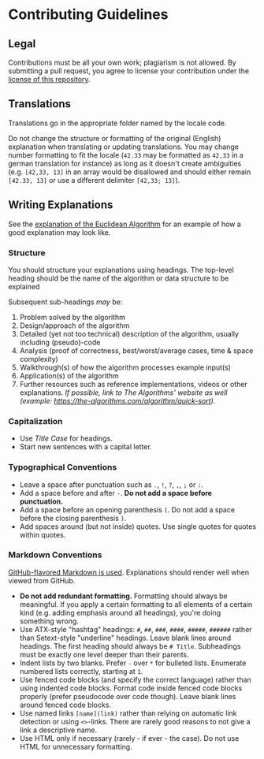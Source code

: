 # Contributing Guidelines

## Legal

Contributions must be all your own work; plagiarism is not allowed.
By submitting a pull request, you agree to license your contribution
under the [license of this repository](https://github.com/CloudArmor/Algorithms-Explanation/blob/master/LICENSE.md).

## Translations

Translations go in the appropriate folder named by the locale code.

Do not change the structure or formatting of the original (English) explanation when translating or updating translations.
You may change number formatting to fit the locale
(`42.33` may be formatted as `42,33` in a german translation for instance)
as long as it doesn't create ambiguities
(e.g. `[42,33, 13]` in an array would be disallowed and should either remain `[42.33, 13]` or use a different delimiter `[42,33; 13]`).

## Writing Explanations

See the [explanation of the Euclidean Algorithm](en/Basic%20Math/Euclidean%20algorithm.md)
for an example of how a good explanation may look like.

### Structure

You should structure your explanations using headings.
The top-level heading should be the name of the algorithm or data structure to be explained

Subsequent sub-headings *may* be:

1. Problem solved by the algorithm
2. Design/approach of the algorithm
3. Detailed (yet not too technical) description of the algorithm, usually including (pseudo)-code
4. Analysis (proof of correctness, best/worst/average cases, time & space complexity)
5. Walkthrough(s) of how the algorithm processes example input(s)
6. Application(s) of the algorithm
7. Further resources such as reference implementations, videos or other explanations. *If possible, link to The Algorithms' website as well (example: <https://the-algorithms.com/algorithm/quick-sort>).*

### Capitalization

- Use *Title Case* for headings.
- Start new sentences with a capital letter.

### Typographical Conventions

- Leave a space after punctuation such as `.`, `!`, `?`, `,`, `;` or `:`.
- Add a space before and after `-`. **Do not add a space before punctuation.**
- Add a space before an opening parenthesis `(`. Do not add a space before the closing parenthesis `)`.
- Add spaces around (but not inside) quotes. Use single quotes for quotes within quotes.

### Markdown Conventions

[GitHub-flavored Markdown is used](https://github.github.com/gfm/). Explanations should render well when viewed from GitHub.

- **Do not add redundant formatting.** Formatting should always be meaningful.
  If you apply a certain formatting to all elements of a certain kind (e.g. adding emphasis around all headings), you're doing something wrong.
- Use ATX-style "hashtag" headings: `#`, `##`, `###`, `####`, `#####`, `######` rather than Setext-style "underline" headings.
  Leave blank lines around headings. The first heading should always be `# Title`. Subheadings must be exactly one level deeper than their parents.
- Indent lists by two blanks. Prefer `-` over `*` for bulleted lists. Enumerate numbered lists correctly, starting at `1`.
- Use fenced code blocks (and specify the correct language) rather than using indented code blocks.
  Format code inside fenced code blocks properly (prefer pseudocode over code though). Leave blank lines around fenced code blocks.
- Use named links `[name](link)` rather than relying on automatic link detection or using `<>`-links.
  There are rarely good reasons to not give a link a descriptive name.
- Use HTML only if necessary (rarely - if ever - the case). Do not use HTML for unnecessary formatting.
